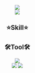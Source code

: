 

<div align=center>
  <img src="https://capsule-render.vercel.app/api?type=waving&color=gradient&height=400&section=header&text=Narcoker&fontSize=90&desc=Frontend%20Developer" />
  <br/>
  <img src= "https://hits.seeyoufarm.com/api/count/incr/badge.svg?url=https%3A%2F%2Fgithub.com%2FNarcoker&count_bg=%236E6E6E&title_bg=%23000000&icon=&icon_color=%23E7E7E7&title=hits&edge_flat=false)"/>
  <h2>⭐Skill⭐</h2>  
  <h2>🛠Tool🛠</h2>  
  
  <img src="https://github-readme-stats.vercel.app/api?username=Narcoker&show_icons=true&theme={theme})](https://github.com/Narcoker/github-readme-stats"/>
  <br/>
  <img src="https://github-readme-stats.vercel.app/api/top-langs/?username=Narcoker&layout=compact"/>
  <img src="http://mazassumnida.wtf/api/v2/generate_badge?boj=narcoker"/>
</div>





